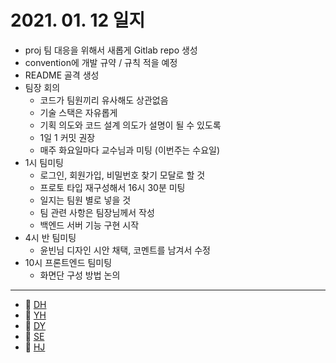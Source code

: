 # 2021. 01. 12 일지

- proj 팀 대응을 위해서 새롭게 Gitlab repo 생성
- convention에 개발 규약 / 규칙 적을 예정
- README 골격 생성
- 팀장 회의
    - 코드가 팀원끼리 유사해도 상관없음
    - 기술 스택은 자유롭게
    - 기획 의도와 코드 설계 의도가 설명이 될 수 있도록
    - 1일 1 커밋 권장
    - 매주 화요일마다 교수님과 미팅 (이번주는 수요일)
- 1시 팀미팅
    - 로그인, 회원가입, 비밀번호 찾기 모달로 할 것
    - 프로토 타입 재구성해서 16시 30분 미팅
    - 일지는 팀원 별로 넣을 것
    - 팀 관련 사항은 팀장님께서 작성
    - 백엔드 서버 기능 구현 시작
- 4시 반 팀미팅
    - 윤빈님 디자인 시안 채택, 코멘트를 남겨서 수정
- 10시 프론트엔드 팀미팅
    - 화면단 구성 방법 논의
---
* 🍟 [DH](./DH/20210112.md)
* 🍔 [YH](./YH/20210112.md)
* 🌭 [DY](./DY/20210112.md)
* 🍳 [SE](./SE/20210112.md)
* 🧀 [HJ](./HJ/20210112.md)


